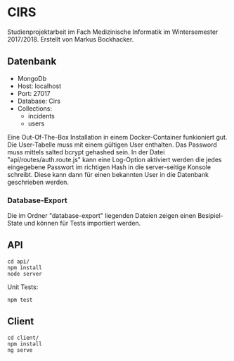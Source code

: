 
# CIRS
Studienprojektarbeit im Fach Medizinische Informatik im Wintersemester 2017/2018. Erstellt von Markus Bockhacker.

## Datenbank
- MongoDb
- Host: localhost
- Port: 27017
- Database: Cirs
- Collections:
    - incidents
    - users

Eine Out-Of-The-Box Installation in einem Docker-Container funkioniert gut. Die User-Tabelle muss mit einem gültigen User enthalten. Das Password muss mittels salted bcrypt gehashed sein. In der Datei "api/routes/auth.route.js" kann eine Log-Option aktiviert werden die jedes eingegebene Passwort im richtigen Hash in die server-seitige Konsole schreibt. Diese kann dann für einen bekannten User in die Datenbank geschrieben werden.

### Database-Export
Die im Ordner "database-export" liegenden Dateien zeigen einen Besipiel-State und können für Tests importiert werden.

## API

    cd api/
    npm install
    node server

Unit Tests:

    npm test

## Client

    cd client/
    npm install
    ng serve

